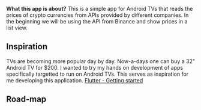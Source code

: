 **What this app is about?**
This is a simple app for Android TVs that reads the prices of crypto currencies from APIs provided
by different companies. In the beginning we will be using the API from Binance and
show prices in a list view.

## Inspiration
TVs are becoming more popular day by day. Now-a-days one can buy a 32" Android TV for $200.
I wanted to try my hands on development of apps specifically targetted to run on Android TVs.
This serves as inspiration for me developing this application.
[Flutter - Getting started](https://flutter.dev/docs/get-started/codelab)

## Road-map
